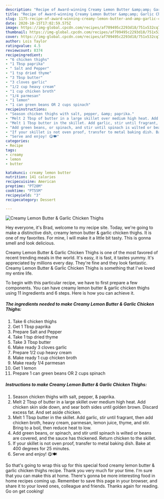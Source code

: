 ```yaml
---
description: "Recipe of Award-winning Creamy Lemon Butter &amp;amp; Garlic Chicken Thighs"
title: "Recipe of Award-winning Creamy Lemon Butter &amp;amp; Garlic Chicken Thighs"
slug: 1175-recipe-of-award-winning-creamy-lemon-butter-and-amp-garlic-chicken-thighs
date: 2020-10-15T17:02:59.575Z
image: https://img-global.cpcdn.com/recipes/af709495c2293d18/751x532cq70/creamy-lemon-butter-garlic-chicken-thighs-recipe-main-photo.jpg
thumbnail: https://img-global.cpcdn.com/recipes/af709495c2293d18/751x532cq70/creamy-lemon-butter-garlic-chicken-thighs-recipe-main-photo.jpg
cover: https://img-global.cpcdn.com/recipes/af709495c2293d18/751x532cq70/creamy-lemon-butter-garlic-chicken-thighs-recipe-main-photo.jpg
author: Lois Taylor
ratingvalue: 4.5
reviewcount: 8374
recipeingredient:
- "6 chicken thighs"
- "1 Tbsp paprika"
- " Salt and Pepper"
- "1 tsp dried thyme"
- "3 Tbsp butter"
- "3 cloves garlic"
- "1/2 cup heavy cream"
- "1 cup chicken broth"
- "1/4 parmesan"
- "1 lemon"
- "1 can green beans OR 2 cups spinach"
recipeinstructions:
- "Season chicken thighs with salt, pepper, &amp; paprika."
- "Melt 2 Tbsp of butter in a large skillet over medium high heat. Add chicken skin side down, and sear both sides until golden brown. Discard excess fat. And set aside chicken."
- "Melt 1 Tbsp butter in the skillet. Add garlic, stir until fragrant, then add chicken broth, heavy cream, parmesan, lemon juice, thyme, and stir. Bring to a boil, then reduce heat to low."
- "Add green beans, or spinach, and stir until spinach is wilted or beans are covered, and the sauce has thickened. Return chicken to the skillet."
- "If your skillet is not oven proof, transfer to metal baking dish. Bake at 400 degrees for 25 minutes."
- "Serve and enjoy! 😋🍽"
categories:
- Recipe
tags:
- creamy
- lemon
- butter

katakunci: creamy lemon butter 
nutrition: 141 calories
recipecuisine: American
preptime: "PT20M"
cooktime: "PT55M"
recipeyield: "3"
recipecategory: Dessert

---
```



![Creamy Lemon Butter &amp; Garlic Chicken Thighs](https://img-global.cpcdn.com/recipes/af709495c2293d18/751x532cq70/creamy-lemon-butter-garlic-chicken-thighs-recipe-main-photo.jpg)

Hey everyone, it's Brad, welcome to my recipe site. Today, we're going to make a distinctive dish, creamy lemon butter &amp; garlic chicken thighs. It is one of my favorites. For mine, I will make it a little bit tasty. This is gonna smell and look delicious.



Creamy Lemon Butter &amp; Garlic Chicken Thighs is one of the most favored of recent trending meals in the world. It's easy, it is fast, it tastes yummy. It's appreciated by millions every day. They're fine and they look fantastic. Creamy Lemon Butter &amp; Garlic Chicken Thighs is something that I've loved my entire life.


To begin with this particular recipe, we have to first prepare a few components. You can have creamy lemon butter &amp; garlic chicken thighs using 11 ingredients and 6 steps. Here is how you can achieve it.

<!--inarticleads1-->

##### The ingredients needed to make Creamy Lemon Butter &amp; Garlic Chicken Thighs:

1. Take 6 chicken thighs
1. Get 1 Tbsp paprika
1. Prepare  Salt and Pepper
1. Take 1 tsp dried thyme
1. Take 3 Tbsp butter
1. Make ready 3 cloves garlic
1. Prepare 1/2 cup heavy cream
1. Make ready 1 cup chicken broth
1. Make ready 1/4 parmesan
1. Get 1 lemon
1. Prepare 1 can green beans OR 2 cups spinach




<!--inarticleads2-->

##### Instructions to make Creamy Lemon Butter &amp; Garlic Chicken Thighs:

1. Season chicken thighs with salt, pepper, &amp; paprika.
1. Melt 2 Tbsp of butter in a large skillet over medium high heat. Add chicken skin side down, and sear both sides until golden brown. Discard excess fat. And set aside chicken.
1. Melt 1 Tbsp butter in the skillet. Add garlic, stir until fragrant, then add chicken broth, heavy cream, parmesan, lemon juice, thyme, and stir. Bring to a boil, then reduce heat to low.
1. Add green beans, or spinach, and stir until spinach is wilted or beans are covered, and the sauce has thickened. Return chicken to the skillet.
1. If your skillet is not oven proof, transfer to metal baking dish. Bake at 400 degrees for 25 minutes.
1. Serve and enjoy! 😋🍽




So that's going to wrap this up for this special food creamy lemon butter &amp; garlic chicken thighs recipe. Thank you very much for your time. I'm sure that you can make this at home. There's gonna be more interesting food in home recipes coming up. Remember to save this page in your browser, and share it to your loved ones, colleague and friends. Thanks again for reading. Go on get cooking!
